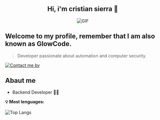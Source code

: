 <div align = "center">
<h2 align = "center">Hi, i'm cristian sierra 👋</h2>
<img src="https://i.giphy.com/media/v1.Y2lkPTc5MGI3NjExbXdleHZ2eW9oZnR4MGMzZm1ja3l6MHRvOWJqMXN2Mm14YXF2ZDdzbyZlcD12MV9pbnRlcm5hbF9naWZfYnlfaWQmY3Q9Zw/1kJxyyCq9ZHXX0GM3a/giphy.gif" alt="GIF">
</div>

## Welcome to my profile, remember that I am also known as GlowCode.
> Developer passionate about automation and computer security.

[![Contact me by](https://img.shields.io/badge/Whatsapp-maker?label=Contact%20me%20by&color=2aff00&link=https%3A%2F%2Fwa.me%2F573026068319)](https://wa.me/573026068319)
<br>

## Abaut me

- Backend Developer 👨‍💻

<strong>💡 Most lenguages:</strong><br><br>
![Top Langs](https://github-readme-stats.vercel.app/api/top-langs/?username=CrissNot-Jie&langs_count_private=true&theme=radical&card_width=445)<br><br>



<!--
**CrissNot/CrissNot** is a ✨ _special_ ✨ repository because its `README.md` (this file) appears on your GitHub profile.

Here are some ideas to get you started:

- 🔭 I’m currently working on ...
- 🌱 I’m currently learning ...
- 👯 I’m looking to collaborate on ...
- 🤔 I’m looking for help with ...
- 💬 Ask me about ...
- 📫 How to reach me: ...
- 😄 Pronouns: ...
- ⚡ Fun fact: ...
-->
